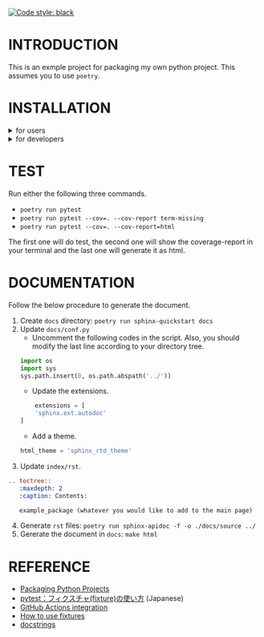 [![Code style: black](https://img.shields.io/badge/code%20style-black-000000.svg)](https://github.com/psf/black)


# INTRODUCTION
This is an exmple project for packaging my own python project. This assumes you to use `poetry`.

# INSTALLATION

<details>
<summary>for users</summary>
Run the following command to install the package.

`poetry install --without dev`

</details>

<details>
<summary>for developers</summary>

- Install the package

Tun the following command to install the package **with** dev-dependencies.

`poetry install`

You should run the above command with `--without dev` if you would like to verify if your package works without dev-dependencies.

- Build the package

Run the following command to build the package.

`poetry build`

This makes `whl` and `tar.gz` without dev-dependencies at a `dist` directory, which will be generated once you run the command. The filenames generated by the command depend on the settings written in the `pyproject.toml`.

</details>

# TEST
Run either the following three commands.

- `poetry run pytest`
- `poetry run pytest --cov=. --cov-report term-missing`
- `poetry run pytest --cov=. --cov-report=html`

The first one will do test, the second one will show the coverage-report in your terminal and the last one will generate it as html.

# DOCUMENTATION
Follow the below procedure to generate the document.

1. Create `docs` directory: `poetry run sphinx-quickstart docs`
2. Update `docs/conf.py`
   - Uncomment the following codes in the script. Also, you should modify the last line according to your directory tree.
    ```python
    import os
    import sys
    sys.path.insert(0, os.path.abspath('../'))
    ```
   - Update the extensions.
    ```python 
        extensions = [
        'sphinx.ext.autodoc'
    ]
    ```
   - Add a theme.
    ```python
    html_theme = 'sphinx_rtd_theme'
    ```
3. Update `index/rst`.
```rst
.. toctree::
   :maxdepth: 2
   :caption: Contents:

   example_package (whatever you would like to add to the main page)
```
4. Generate `rst` files: `poetry run sphinx-apidoc -f -o ./docs/source ../`
5. Gererate the document in `docs`: `make html`



# REFERENCE
- [Packaging Python Projects](https://packaging.python.org/en/latest/tutorials/packaging-projects/)
- [pytest：フィクスチャ(fixture)の使い方](https://qiita.com/_akiyama_/items/9ead227227d669b0564e) (Japanese)
- [GitHub Actions integration](https://black.readthedocs.io/en/stable/integrations/github_actions.html)
- [How to use fixtures](https://docs.pytest.org/en/7.1.x/how-to/fixtures.html)
- [docstrings](https://qiita.com/futakuchi0117/items/4d3997c1ca1323259844)
